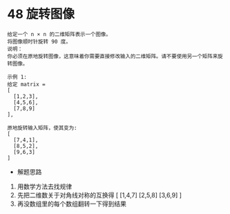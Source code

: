 # 48 旋转图像
    给定一个 n × n 的二维矩阵表示一个图像。
    将图像顺时针旋转 90 度。
    说明：
    你必须在原地旋转图像，这意味着你需要直接修改输入的二维矩阵。请不要使用另一个矩阵来旋转图像。

    示例 1:
    给定 matrix = 
    [
      [1,2,3],
      [4,5,6],
      [7,8,9]
    ],

    原地旋转输入矩阵，使其变为:
    [
      [7,4,1],
      [8,5,2],
      [9,6,3]
    ]

- 解题思路
1. 用数学方法去找规律
2. 先把二维数关于对角线对称的互换得
[
  [1,4,7]
  [2,5,8]
  [3,6,9]
]
3. 再没数组里的每个数组翻转一下得到结果